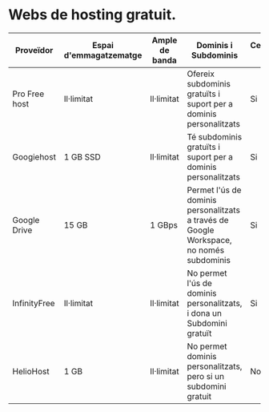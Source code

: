 # Webs de hosting gratuit.
| Proveïdor  | Espai d'emmagatzematge | Ample de banda  | Dominis i Subdominis | Certificat SSL  | Publicitat | Altres Característiques | Enllaç |
| ------------- | ------------- | ------------- | ------------- | ------------- | ------------- | ------------- | ------------- |
| Pro Free host | Il·limitat | Il·limitat | Ofereix subdominis gratuïts i suport per a dominis personalitzats | Si | No te publicitat forçada | Te suport de suport PHP i MySQL | [Profreehost](https://profreehost.com/) |
| Googiehost | 1 GB SSD | Il·limitat | Té subdominis gratuïts i suport per a dominis personalitzats | Si | No te publicitat | Servidors SSD, té integrat un cPanel | [Googiehost](https:googiehost.com/) |
| Google Drive | 15 GB | 1 GBps | Permet l'ús de dominis personalitzats a través de Google Workspace, no només subdominis | Si | No te publicitat | Té accés compartit de fitxers, té accés sense connexió, té sincronització automàtica, ... | [Google Drive](https://drive.google.com/drive/my-drive?hl=es-419) |
| InfinityFree | Il·limitat | Il·limitat | No permet l'ús de dominis personalitzats, i dona un Subdomini gratuït | Si | No té publicitat | PHP, MySQL, suport per a CMS com WordPress​ | [InfinityFree](https://www.infinityfree.com/) |
|HelioHost | 1 GB | Il·limitat | No permet dominis personalitzats, pero si un subdomini gratuit | No | No | Suport per a múltiples llenguatges de programació, bases de dades MySQL | [HelioHost](https://heliohost.org/) | 
